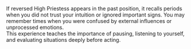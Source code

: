 If reversed High Priestess appears in the past position, it recalls periods when you did not trust your intuition or ignored important signs. You may remember times when you were confused by external influences or unprocessed emotions.  
This experience teaches the importance of pausing, listening to yourself, and evaluating situations deeply before acting.
